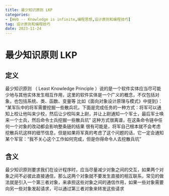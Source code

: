 ```yaml
---
title: 最少知识原则 LKP
categories: 
- [Web -- Knowledge is infinite,编程思想,设计原则和编程技巧]
tag: 设计原则和编程技巧
date: 2023-11-24
---
```

# 最少知识原则 LKP
## 定义
最少知识原则 （ Least Knowledge Principle  ）说的是一个软件实体应当尽可能少地与其他实体发生相互作用，这里的软件实体是一个广义的概念，不仅包括对象，也包括系统、类、函数、变量等
比如《面向对象设计原理与模式》中提到}：
“某军队中的将军需要挖掘一些散兵坑，下面是完成任务的一种方式：将军可以通知上校让他叫来少校，然后让少校叫来上尉，并让上尉通知一个军士，最后军士唤来一个士兵，然后命令士兵挖掘一些散兵坑”
这种方式很离谱，在这条命令链中任何一个对象的改动都会影响整条链的结果
很有可能是，将军自己根本就不会考虑挖散兵坑这样的细节信息，但是如果将军真的考虑了这个问题的话，它一定会通知某个军官：“我不关心这个工作如何完成，但是你得命令人去挖散兵坑”
## 含义
最少知识原则要求我们在设计程序时，应当尽量减少对象之间的交互，如果两个对象之间不必彼此直接通信，那么这两个对象就不要发生直接的相互联系，常见的做法就是引入一个第三者对象，来承担这些对象之间的通信作用，如果一些对象需要向另一些对象发起请求，可以通过第三者对象来转发这些请求
